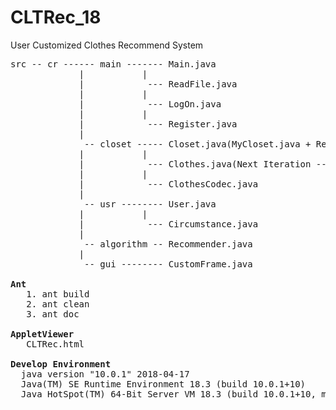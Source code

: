 # CLTRec_18
User Customized Clothes Recommend System

<pre>
src -- cr ------ main ------- Main.java
             |           |
             |            --- ReadFile.java
             |           |
             |            --- LogOn.java
             |           |
             |            --- Register.java
             |
              -- closet ----- Closet.java(MyCloset.java + RecCloset.java)
             |           |
             |            --- Clothes.java(Next Iteration --> Feature Manage)
             |           |
             |            --- ClothesCodec.java
             |
              -- usr -------- User.java
             |           |
             |            --- Circumstance.java
             |
              -- algorithm -- Recommender.java
             |            
              -- gui -------- CustomFrame.java

<b>Ant</b>
   1. ant build
   2. ant clean
   3. ant doc

<b>AppletViewer</b>
   CLTRec.html

<b>Develop Environment</b>
  java version "10.0.1" 2018-04-17
  Java(TM) SE Runtime Environment 18.3 (build 10.0.1+10)
  Java HotSpot(TM) 64-Bit Server VM 18.3 (build 10.0.1+10, mixed mode)
</pre>
